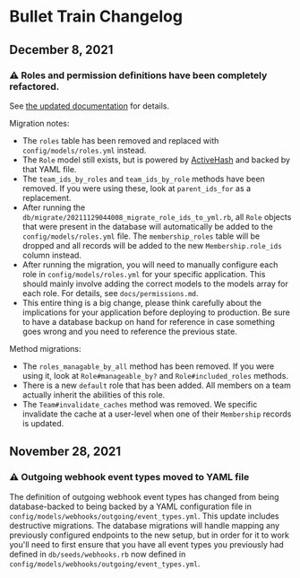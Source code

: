 # Bullet Train Changelog

## December 8, 2021

### ⚠️ Roles and permission definitions have been completely refactored.

See [the updated documentation](/docs/permissions.md) for details.

Migration notes:

- The `roles` table has been removed and replaced with `config/models/roles.yml` instead.
- The `Role` model still exists, but is powered by [ActiveHash](https://github.com/zilkey/active_hash) and backed by that YAML file.
- The `team_ids_by_roles` and `team_ids_by_role` methods have been removed. If you were using these, look at `parent_ids_for` as a replacement.
- After running the `db/migrate/20211129044008_migrate_role_ids_to_yml.rb`, all `Role` objects that were present in the database will automatically be added to the `config/models/roles.yml` file.  The `membership_roles` table will be dropped and all records will be added to the new `Membership.role_ids` column instead.
- After running the migration, you will need to manually configure each role in `config/models/roles.yml` for your specific application.  This should mainly involve adding the correct models to the models array for each role.  For details, see `docs/permissions.md`.
- This entire thing is a big change, please think carefully about the implications for your application before deploying to production. Be sure to have a database backup on hand for reference in case something goes wrong and you need to reference the previous state.

Method migrations:

- The `roles_managable_by_all` method has been removed. If you were using it, look at `Role#manageable_by?` and `Role#included_roles` methods.
- There is a new `default` role that has been added.  All members on a team actually inherit the abilities of this role.
- The `Team#invalidate_caches` method was removed. We specific invalidate the cache at a user-level when one of their `Membership` records is updated.

## November 28, 2021

### ⚠️ Outgoing webhook event types moved to YAML file

The definition of outgoing webhook event types has changed from being database-backed to being backed by a YAML configuration file in `config/models/webhooks/outgoing/event_types.yml`. This update includes destructive migrations. The database migrations will handle mapping any previously configured endpoints to the new setup, but in order for it to work you'll need to first ensure that you have all event types you previously had defined in `db/seeds/webhooks.rb` now defined in `config/models/webhooks/outgoing/event_types.yml`.
